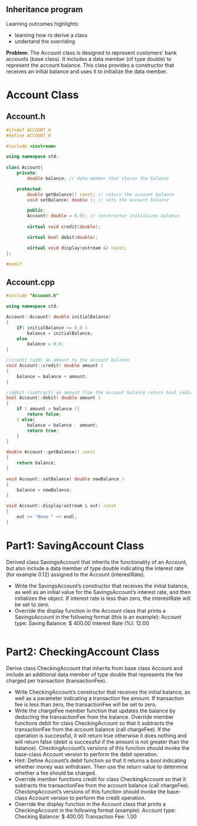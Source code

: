 ## Inheritance program

Learning outcomes highlights: 
- learning how ro derive a class
- undertand the overriding 

**Problem:** The Account class is designed to represent customers’ bank accounts (base class). It includes a data member (of type double) to represent the account balance. This class provides a constructor that receives an initial balance and uses it to initialize the data member. 

# Account Class
## Account.h 
```C++
#ifndef ACCOUNT_H
#define ACCOUNT_H

#include <iostream>

using namespace std;
   
class Account{
	private:
		double balance; // data member that stores the balance

	protected:
		double getBalance() const; // return the account balance
		void setBalance( double ); // sets the account balance

		public:
		Account( double = 0.0); // constructor initializes balance
	
		virtual void credit(double);

		virtual bool debit(double);

		virtual void display(ostream &) const; 					
};

#endif
```
## Account.cpp 
```C++
#include "Account.h"

using namespace std;

Account::Account( double initialBalance)
{
	if( initialBalance >= 0.0 )
		balance = initialBalance;
	else 
		balance = 0.0;
}	

//credit (add) an amount to the account balance
void Account::credit( double amount )
{
	balance = balance + amount; 
} 

//debit (subtract) an amount from the account balance return bool indicating whether money was debited
bool Account::debit( double amount )
{
	if ( amount > balance ){
		return false;
	} else{
		balance = balance - amount;
		return true;
	}
}

double Account::getBalance() const
{
	return balance;
} 

void Account::setBalance( double newBalance )
{
	balance = newBalance;
} 

void Account::display(ostream & out) const
{
	out << "None " << endl;
} 					
```
# Part1: SavingAccount Class
Derived class SavingsAccount that inherits the functionality of an Account, but also include a data member of type double indicating the interest rate (for example 0.12) assigned to the Account (interestRate). 
* Write the SavingsAccount’s constructor that receives the initial balance, as well as an initial value for the SavingsAccount’s interest rate, and then initializes the object. If interest rate is less than zero, the interestRate will be set to zero. 
* Override the display function in the Account class that prints a SavingsAccount in the following format (this is an example):
Account type: Saving
Balance: $ 400.00
Interest Rate (%): 12.00


```C++

```
# Part2: CheckingAccount Class
Derive class CheckingAccount that inherits from base class Account and include an additional data member of type double that represents the fee charged per transaction (transactionFee). 
* Write CheckingAccount’s constructor that receives the initial balance, as well as a parameter indicating a transaction fee amount. If transaction fee is less than zero, the transactionFee will be set to zero. 
* Write the chargeFee member function that updates the balance by deducting the transactionFee from the balance. 
Override member functions debit for class CheckingAccount so that it subtracts the transactionFee from the account balance (call chargeFee). If the operation is successful, it will return true otherwise it does nothing and will return false (debit is successful if the amount is not greater than the balance). CheckingAccount’s versions of this function should invoke the base-class Account version to perform the debit operation.
 * Hint: Define Account’s debit function so that it returns a bool indicating whether money was withdrawn. Then use the return value to determine whether a fee should be charged.
* Override member functions credit for class CheckingAccount so that it subtracts the transactionFee from the account balance (call chargeFee). CheckingAccount’s versions of this function should invoke the base-class Account version to perform the credit operation. 
* Override the display function in the Account class that prints a CheckingAccount in the following format (example):
Account type: Checking
Balance: $ 400.00
Transaction Fee: 1.00
